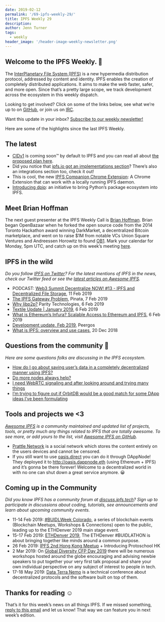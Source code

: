 ```yaml
---
date: 2019-02-12
permalink: '/69-ipfs-weekly-29/'
title: IPFS Weekly 29
description:
author: Jenn Turner
tags:
  - weekly
header_image: '/header-image-weekly-newsletter.png'
---
```


## Welcome to the IPFS Weekly. 👋

The [InterPlanetary File System (IPFS)](https://ipfs.tech/) is a new hypermedia distribution protocol, addressed by content and identity. IPFS enables the creation of completely distributed applications. It aims to make the web faster, safer, and more open. Since that’s a pretty large scope, we track development across the ecosystem in this weekly dispatch.

Looking to get involved? Click on some of the links below, see what we’re up to on [GitHub](https://github.com/ipfs), or join us on [IRC](https://riot.im/app/#/room/#ipfs:matrix.org).

Want this update in your inbox? [Subscribe to our weekly newsletter!](http://eepurl.com/gL2Pi5)

Here are some of the highlights since the last IPFS Weekly.

## The latest

- [CIDv1](https://github.com/multiformats/cid) is coming soon™ by default to IPFS and you can read all about [the proposed plan here](https://github.com/ipfs/ipfs/issues/337).
- Did you notice that [ipfs.io got an implementations section](https://ipfs.io/#implementations)? There’s also an integrations section too, check it out!
- This is cool, the new [IPFS Companion Chrome Extension](https://chrome.google.com/webstore/detail/ipfs-companion/nibjojkomfdiaoajekhjakgkdhaomnch/): A Chrome Extension that can work with a locally running IPFS daemon.
- [Introducing dpip](https://github.com/AuHau/dpip/issues/1): an initiative to bring Python’s package ecosystem into IPFS.

## Meet Brian Hoffman

The next guest presenter at the IPFS Weekly Call is [Brian Hoffman](https://twitter.com/brianchoffman). Brian began OpenBazaar when he forked the open source code from the 2014 Toronto Hackathon award winning DarkMarket, a decentralized Bitcoin marketplace, and went on to raise \$1M from notable VCs Union Square Ventures and Andreessen Horowitz to found [OB1](https://ob1.io/). Mark your calendar for Monday, 5pm UTC, and catch up on this week’s meeting [here](https://github.com/ipfs/team-mgmt/issues/866).

## IPFS in the wild

_Do you follow [IPFS on Twitter](https://twitter.com/IPFSbot)? For the latest mentions of IPFS in the news, check our Twitter feed or see the [latest articles on Awesome IPFS](https://awesome.ipfs.tech/categories/articles/)._

- PODCAST: [Web3 Summit Decentralize NOW! #13 - IPFS and Decentralized File Storage](http://dattpodcastnetwork.libsyn.com/web3-summit-decentralize-now-13-ipfs-and-decentralized-file-storage), 11 Feb 2019
- [The IPFS Gateway Problem](https://medium.com/pinata/the-ipfs-gateway-problem-64bbe7eb8170), Pinata, 7 Feb 2019
- [Why libp2p?](https://medium.com/paritytech/why-libp2p-13085ed0c9c8) Parity Technologies, 6 Feb 2019
- [Textile Update | January 2019](https://medium.com/textileio/textile-update-january-2019-fa4203c4856a), 6 Feb 2019
- [What is Ethereum’s Infura? Scalable Access to Ethereum and IPFS](https://blockonomi.com/ethereum-infura/), 6 Feb 2019
- [Development update, Feb 2019](https://peergos.org/blog), Peergos
- [What is IPFS: overview and use cases](https://dao.casino/blog/what-is-ipfs/), 20 Dec 2018

## Questions from the community 🤔

_Here are some questions folks are discussing in the IPFS ecosystem._

- [How do I go about saving user’s data in a completely decentralized manner using IPFS?](https://www.reddit.com/r/ipfs/comments/ao4qwj/possible_to_use_ipfs_for_user_authentication/)
- [Do more nodes always help?](https://www.reddit.com/r/ipfs/comments/ansg57/do_more_nodes_always_help/)
- [I need WebRTC signaling and after looking around and trying many things](https://discuss.ipfs.tech/t/using-pubsub-in-js-ipfs-for-webrtc-signaling/4848)
- [I’m trying to figure out if OrbitDB would be a good match for some DApp ideas I’ve been formulating](https://www.reddit.com/r/ipfs/comments/apu2t7/technical_orbitdb_overviewguidelines/)

## Tools and projects we <3

_[Awesome IPFS](https://awesome.ipfs.tech/) is a community maintained and updated list of projects, tools, or pretty much any things related to IPFS that are totally awesome. To see more, or add yours to the list, visit [Awesome IPFS on GitHub](https://github.com/ipfs/awesome-ipfs)._

- [Prattle Network](https://prattle.tk/) is a social network which stores the content entirely on the users devices and cannot be censored.
- If you still want to use [oasis.direct](http://oasis.direct) you can do it through DAppNode! They deployed it to http://oasis.dappnode.eth (using Ethereum + IPFS) and it’s gonna be there forever! Welcome to a decentralized world in with no one can shut down a great service anymore. 😀

## Coming up in the Community

_Did you know IPFS has a community forum at [discuss.ipfs.tech](https://discuss.ipfs.tech/)? Sign up to participate in discussions about coding, tutorials, see announcements and learn about upcoming community events._

- 11-14 Feb 2019: [#BUIDLWeek Colorado](https://www.ethdenver.com/buidlweek/), a series of blockchain events (Blockchain Meetups, Workshops & Connections) open to the public, leading up to the ETHDenver 2019 main stage event.
- 15-17 Feb 2019: [ETHDenver 2019](https://www.ethdenver.com/#venue), The ETHDenver #BUIDLATHON is about bringing together like minds around a common purpose.
- 26 Feb 2019: [IPFS 2nd Hong Kong Meetup](https://www.meetup.com/Hong-Kong-IPFS-Meetup/events/258784575/) + Introducing Protoschool HK
- 2 Mar 2019: On [Global Diversity CFP Day 2019](https://www.globaldiversitycfpday.com/) there will be numerous workshops hosted around the globe encouraging and advising newbie speakers to put together your very first talk proposal and share your own individual perspective on any subject of interest to people in tech.
- 17-18 May 2019: [Data Terra Nemo](https://dtn.is/) is a technical conference about decentralized protocols and the software built on top of them.

## Thanks for reading ☺️

That’s it for this week’s news on all things IPFS. If we missed something, [reply to this email](mailto:newsletter@ipfs.io) and let us know! That way we can feature you in next week’s edition.
